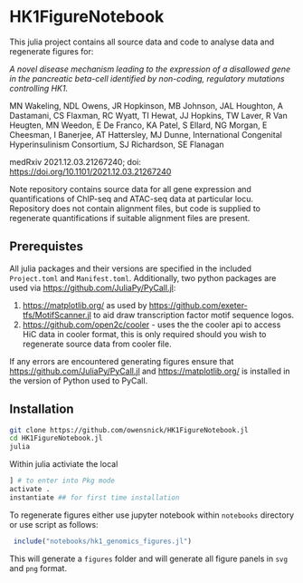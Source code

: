 # HK1FigureNotebook

This julia project contains all source data and code to analyse data and regenerate figures for:



*A novel disease mechanism leading to the expression of a disallowed gene in the pancreatic beta-cell identified by non-coding, regulatory mutations controlling HK1.*

MN Wakeling, NDL Owens, JR Hopkinson, MB Johnson, JAL Houghton, A Dastamani, CS Flaxman, RC Wyatt, TI Hewat, JJ Hopkins, TW Laver, R Van Heugten, MN Weedon, E De Franco, KA Patel, S Ellard, NG Morgan, E Cheesman, I Banerjee, AT Hattersley, MJ Dunne, International Congenital Hyperinsulinism Consortium, SJ Richardson, SE Flanagan

medRxiv 2021.12.03.21267240; doi: https://doi.org/10.1101/2021.12.03.21267240


Note repository contains source data for all gene expression and quantifications of ChIP-seq and ATAC-seq data at particular locu. Repository does not contain alignment files, but code is supplied to regenerate quantifications if suitable alignment files are present.

## Prerequistes
All julia packages and their versions are specified in the included `Project.toml` and `Manifest.toml`. Additionally, two python packages are used via https://github.com/JuliaPy/PyCall.jl:

  1. https://matplotlib.org/ as used by https://github.com/exeter-tfs/MotifScanner.jl to aid draw transcription factor motif sequence logos.
  2. https://github.com/open2c/cooler - uses the the cooler api to access HiC data in cooler format, this is only required should you wish to regenerate source data from cooler file.

If any errors are encountered generating figures ensure that https://github.com/JuliaPy/PyCall.jl and https://matplotlib.org/ is installed in the version of Python used to PyCall.


## Installation
```bash
git clone https://github.com/owensnick/HK1FigureNotebook.jl
cd HK1FigureNotebook.jl
julia
```
Within julia activiate the local 
```julia
] # to enter into Pkg mode
activate .
instantiate ## for first time installation
```
To regenerate figures either use jupyter notebook within `notebooks` directory or use script as follows:
```julia
 include("notebooks/hk1_genomics_figures.jl")
 ```
This will generate a `figures` folder and will generate all figure panels in `svg` and `png` format.